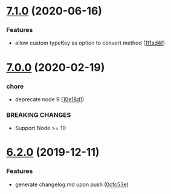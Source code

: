 # [7.1.0](https://github.com/yoitsro/joigoose/compare/v7.0.0...v7.1.0) (2020-06-16)


### Features

* allow custom typeKey as option to convert method ([1f1ad4f](https://github.com/yoitsro/joigoose/commit/1f1ad4f01df95331239b178e9d49b3215780a5ab))

# [7.0.0](https://github.com/yoitsro/joigoose/compare/v6.2.0...v7.0.0) (2020-02-19)


### chore

* deprecate node 9 ([10e18d1](https://github.com/yoitsro/joigoose/commit/10e18d143d6b0c07f51b410796b5a12ca867b54f))


### BREAKING CHANGES

* Support Node >= 10

# [6.2.0](https://github.com/yoitsro/joigoose/compare/v6.1.1...v6.2.0) (2019-12-11)


### Features

* generate changelog.md upon push ([0cfc53e](https://github.com/yoitsro/joigoose/commit/0cfc53e0792d9de3e3986b8641e5b2f2f80aafe0))
